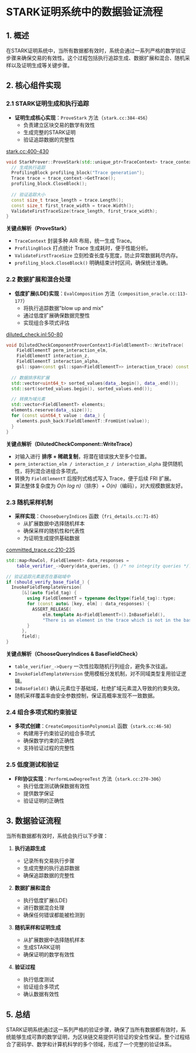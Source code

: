 # STARK证明系统中的数据验证流程

## 1. 概述

在STARK证明系统中，当所有数据都有效时，系统会通过一系列严格的数学验证步骤来确保交易的有效性。这个过程包括执行追踪生成、数据扩展和混合、随机采样以及证明生成等关键步骤。

## 2. 核心组件实现

### 2.1 STARK证明生成和执行追踪

- **证明生成核心实现**：`ProveStark` 方法（`stark.cc:384-456`）
  - 负责建立区块交易的数学有效性
  - 生成完整的STARK证明
  - 验证追踪数据的完整性

[stark.cc:400-430](https://github.com/starkware-libs/stone-prover/blob/1414a545/src/starkware/stark/stark.cc#L400-L430)

```cpp
void StarkProver::ProveStark(std::unique_ptr<TraceContext> trace_context) {
  // 生成执行追踪
  ProfilingBlock profiling_block("Trace generation");
  Trace trace = trace_context->GetTrace();
  profiling_block.CloseBlock();
  
  // 验证追踪大小
  const size_t trace_length = trace.Length();
  const size_t first_trace_width = trace.Width();
  ValidateFirstTraceSize(trace_length, first_trace_width);
}
```

**关键点解析（ProveStark）**

* `TraceContext` 封装多种 AIR 布局，统一生成 Trace。
* `ProfilingBlock` 打点统计 Trace 生成耗时，便于性能分析。
* `ValidateFirstTraceSize` 立刻检查长度与宽度，防止异常数据耗尽内存。
* `profiling_block.CloseBlock()` 明确结束计时区间，确保统计准确。

### 2.2 数据扩展和混合处理

- **低度扩展(LDE)实现**：`EvalComposition` 方法（`composition_oracle.cc:113-177`）
  - 将执行追踪数据"blow up and mix"
  - 通过低度扩展确保数据完整性
  - 实现组合多项式评估

[diluted_check.inl:50-80](https://github.com/starkware-libs/stone-prover/blob/1414a545/src/starkware/air/components/diluted_check/diluted_check.inl#L50-L80)

```cpp
void DilutedCheckComponentProverContext1<FieldElementT>::WriteTrace(
    FieldElementT perm_interaction_elm, 
    FieldElementT interaction_z,
    FieldElementT interaction_alpha,
    gsl::span<const gsl::span<FieldElementT>> interaction_trace) const {
  
  // 数据排序和扩展
  std::vector<uint64_t> sorted_values(data_.begin(), data_.end());
  std::sort(sorted_values.begin(), sorted_values.end());

  // 转换为域元素
  std::vector<FieldElementT> elements;
  elements.reserve(data_.size());
  for (const uint64_t value : data_) {
    elements.push_back(FieldElementT::FromUint(value));
  }
}
```

**关键点解析（DilutedCheckComponent::WriteTrace）**

* 对输入进行 **排序 + 稀疏复制**，将潜在错误放大至多个位置。
* `perm_interaction_elm / interaction_z / interaction_alpha` 提供随机性，将列混合进组合多项式。
* 转换为 `FieldElementT` 后按列式格式写入 Trace，便于后续 FRI 扩展。
* 算法整体复杂度为 *O(n log n)*（排序）+ *O(n)*（编码），对大规模数据友好。

### 2.3 随机采样机制

- **采样实现**：`ChooseQueryIndices` 函数（`fri_details.cc:71-85`）
  - 从扩展数据中选择随机样本
  - 确保采样的随机性和代表性
  - 为证明生成提供基础数据

[committed_trace.cc:210-235](https://github.com/starkware-libs/stone-prover/blob/1414a545/src/starkware/stark/committed_trace.cc#L210-L235)

```cpp
std::map<RowCol, FieldElement> data_responses =
    table_verifier_->Query(data_queries, {} /* no integrity queries */);

// 验证追踪元素是否在基础域中
if (should_verify_base_field_) {
  InvokeFieldTemplateVersion(
      [&](auto field_tag) {
        using FieldElementT = typename decltype(field_tag)::type;
        for (const auto& [key, elm] : data_responses) {
          ASSERT_RELEASE(
              elm.template As<FieldElementT>().InBaseField(),
              "There is an element in the trace which is not in the base field.");
        }
      },
      field);
}
```

**关键点解析（ChooseQueryIndices & BaseFieldCheck）**

* `table_verifier_->Query` 一次性拉取随机行列组合，避免多次往返。
* `InvokeFieldTemplateVersion` 使用模板分发机制，对不同域类型复用验证逻辑。
* `InBaseField()` 确认元素位于基础域，杜绝扩域元素混入导致的约束失效。
* 随机采样覆盖率由安全参数控制，保证高概率发现不一致数据。

### 2.4 组合多项式和约束验证

- **多项式创建**：`CreateCompositionPolynomial` 函数（`stark.cc:46-58`）
  - 构建用于约束验证的组合多项式
  - 确保数学约束的正确性
  - 支持验证过程的完整性

### 2.5 低度测试和验证

- **FRI协议实现**：`PerformLowDegreeTest` 方法（`stark.cc:270-306`）
  - 执行低度测试确保数据有效性
  - 提供数学保证
  - 验证证明的正确性

## 3. 数据验证流程

当所有数据都有效时，系统会执行以下步骤：

1. **执行追踪生成**
   - 记录所有交易执行步骤
   - 生成完整的执行追踪数据
   - 确保追踪数据的完整性

2. **数据扩展和混合**
   - 执行低度扩展(LDE)
   - 进行数据混合处理
   - 确保任何错误都能被检测到

3. **随机采样和证明生成**
   - 从扩展数据中选择随机样本
   - 生成STARK证明
   - 确保证明的数学有效性

4. **验证过程**
   - 执行低度测试
   - 验证组合多项式
   - 确认数据有效性

## 5. 总结

STARK证明系统通过这一系列严格的验证步骤，确保了当所有数据都有效时，系统能够生成可靠的数学证明，为区块链交易提供可验证的安全性保证。整个过程结合了密码学、数学和计算机科学的多个领域，形成了一个完整的验证体系。
